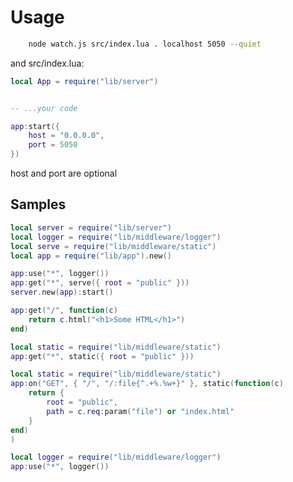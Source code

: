 # Usage

```bash
    node watch.js src/index.lua . localhost 5050 --quiet
```

and src/index.lua:

```lua
local App = require("lib/server")


-- ...your code 

app:start({
    host = "0.0.0.0",
    port = 5050
})
```

host and port are optional

## Samples

```lua
local server = require("lib/server")
local logger = require("lib/middleware/logger")
local serve = require("lib/middleware/static")
local app = require("lib/app").new()

app:use("*", logger())
app:get("*", serve({ root = "public" }))
server.new(app):start()
```

```lua
app:get("/", function(c)
    return c.html("<h1>Some HTML</h1>")
end)
```

```lua
local static = require("lib/middleware/static")
app:get("*", static({ root = "public" }))
```

```lua
local static = require("lib/middleware/static")
app:on("GET", { "/", "/:file{^.+%.%w+}" }, static(function(c)
    return {
        root = "public",
        path = c.req:param("file") or "index.html"
    }
end)
)
```

```lua
local logger = require("lib/middleware/logger")
app:use("*", logger())
```
